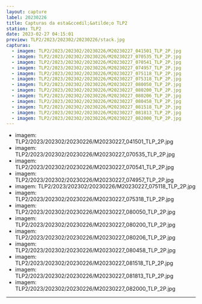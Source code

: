 ```yaml
---
layout: capture
label: 20230226
title: Capturas da esta&ccedil;&atilde;o TLP2
station: TLP2
date: 2023-02-27 04:15:01
preview: TLP2/2023/202302/20230226/stack.jpg
capturas:
  - imagem: TLP2/2023/202302/20230226/M20230227_041501_TLP_2P.jpg
  - imagem: TLP2/2023/202302/20230226/M20230227_070535_TLP_2P.jpg
  - imagem: TLP2/2023/202302/20230226/M20230227_070541_TLP_2P.jpg
  - imagem: TLP2/2023/202302/20230226/M20230227_074957_TLP_2P.jpg
  - imagem: TLP2/2023/202302/20230226/M20230227_075118_TLP_2P.jpg
  - imagem: TLP2/2023/202302/20230226/M20230227_075318_TLP_2P.jpg
  - imagem: TLP2/2023/202302/20230226/M20230227_080050_TLP_2P.jpg
  - imagem: TLP2/2023/202302/20230226/M20230227_080200_TLP_2P.jpg
  - imagem: TLP2/2023/202302/20230226/M20230227_080206_TLP_2P.jpg
  - imagem: TLP2/2023/202302/20230226/M20230227_080458_TLP_2P.jpg
  - imagem: TLP2/2023/202302/20230226/M20230227_081518_TLP_2P.jpg
  - imagem: TLP2/2023/202302/20230226/M20230227_081813_TLP_2P.jpg
  - imagem: TLP2/2023/202302/20230226/M20230227_082000_TLP_2P.jpg
---
```

  - imagem: TLP2/2023/202302/20230226/M20230227_041501_TLP_2P.jpg
  - imagem: TLP2/2023/202302/20230226/M20230227_070535_TLP_2P.jpg
  - imagem: TLP2/2023/202302/20230226/M20230227_070541_TLP_2P.jpg
  - imagem: TLP2/2023/202302/20230226/M20230227_074957_TLP_2P.jpg
  - imagem: TLP2/2023/202302/20230226/M20230227_075118_TLP_2P.jpg
  - imagem: TLP2/2023/202302/20230226/M20230227_075318_TLP_2P.jpg
  - imagem: TLP2/2023/202302/20230226/M20230227_080050_TLP_2P.jpg
  - imagem: TLP2/2023/202302/20230226/M20230227_080200_TLP_2P.jpg
  - imagem: TLP2/2023/202302/20230226/M20230227_080206_TLP_2P.jpg
  - imagem: TLP2/2023/202302/20230226/M20230227_080458_TLP_2P.jpg
  - imagem: TLP2/2023/202302/20230226/M20230227_081518_TLP_2P.jpg
  - imagem: TLP2/2023/202302/20230226/M20230227_081813_TLP_2P.jpg
  - imagem: TLP2/2023/202302/20230226/M20230227_082000_TLP_2P.jpg
---
